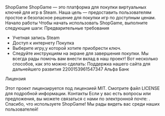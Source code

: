 ShopGame
ShopGame — это платформа для покупки виртуальных ключей для игр в Steam. Наша цель — предоставить пользователям простое и безопасное решение для покупки игр по доступным ценам.
Начало работы
Чтобы начать использовать ShopGame, выполните следующие шаги:
Предварительные требования
- Учетная запись Steam
- Доступ к интернету
Покупка 
- Выберите игру,у которой хотите приобрести ключ. 
- Следуйте инструкциям на экране для завершения покупки.
Мы всегда рады помочь вам внести вклад в наш проект! Вот несколько способов, как это можно сделать:
Поддержка нашего сайта для дальнейшего развития 2200153961547347 Альфа Банк

Лицензия

Этот проект лицензируется под лицензией MIT. Смотрите файл LICENSE для подробной информации.
Контакты
Если у вас есть вопросы или предложения, вы можете связаться с нами по электронной почте: .
Спасибо, что используете ShopGame! Мы рады видеть вас среди наших пользователей!
